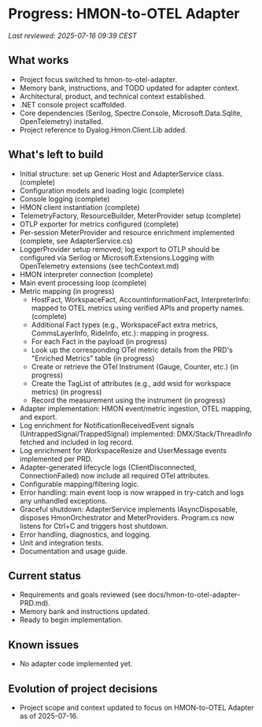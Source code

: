 # Progress: HMON-to-OTEL Adapter

_Last reviewed: 2025-07-16 09:39 CEST_

## What works
- Project focus switched to hmon-to-otel-adapter.
- Memory bank, instructions, and TODO updated for adapter context.
- Architectural, product, and technical context established.
- .NET console project scaffolded.
- Core dependencies (Serilog, Spectre.Console, Microsoft.Data.Sqlite, OpenTelemetry) installed.
- Project reference to Dyalog.Hmon.Client.Lib added.

## What's left to build
- Initial structure: set up Generic Host and AdapterService class. (complete)
- Configuration models and loading logic (complete)
- Console logging (complete)
- HMON client instantiation (complete)
- TelemetryFactory, ResourceBuilder, MeterProvider setup (complete)
- OTLP exporter for metrics configured (complete)
- Per-session MeterProvider and resource enrichment implemented (complete, see AdapterService.cs)
- LoggerProvider setup removed; log export to OTLP should be configured via Serilog or Microsoft.Extensions.Logging with OpenTelemetry extensions (see techContext.md)
- HMON interpreter connection (complete)
- Main event processing loop (complete)
- Metric mapping (in progress)
  - HostFact, WorkspaceFact, AccountInformationFact, InterpreterInfo: mapped to OTEL metrics using verified APIs and property names. (complete)
  - Additional Fact types (e.g., WorkspaceFact extra metrics, CommsLayerInfo, RideInfo, etc.): mapping in progress.
  - For each Fact in the payload (in progress)
  - Look up the corresponding OTel metric details from the PRD's "Enriched Metrics" table (in progress)
  - Create or retrieve the OTel Instrument (Gauge, Counter, etc.) (in progress)
  - Create the TagList of attributes (e.g., add wsid for workspace metrics) (in progress)
  - Record the measurement using the instrument (in progress)
- Adapter implementation: HMON event/metric ingestion, OTEL mapping, and export.
- Log enrichment for NotificationReceivedEvent signals (UntrappedSignal/TrappedSignal) implemented: DMX/Stack/ThreadInfo fetched and included in log record.
- Log enrichment for WorkspaceResize and UserMessage events implemented per PRD.
- Adapter-generated lifecycle logs (ClientDisconnected, ConnectionFailed) now include all required OTel attributes.
- Configurable mapping/filtering logic.
- Error handling: main event loop is now wrapped in try-catch and logs any unhandled exceptions.
- Graceful shutdown: AdapterService implements IAsyncDisposable, disposes HmonOrchestrator and MeterProviders. Program.cs now listens for Ctrl+C and triggers host shutdown.
- Error handling, diagnostics, and logging.
- Unit and integration tests.
- Documentation and usage guide.

## Current status
- Requirements and goals reviewed (see docs/hmon-to-otel-adapter-PRD.md).
- Memory bank and instructions updated.
- Ready to begin implementation.

## Known issues
- No adapter code implemented yet.

## Evolution of project decisions
- Project scope and context updated to focus on HMON-to-OTEL Adapter as of 2025-07-16.
